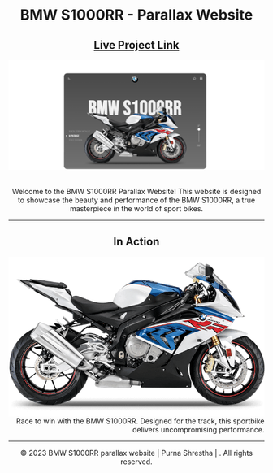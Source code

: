 <div align="center">

<h1><strong>BMW S1000RR</strong> - Parallax Website</h1>

<h2>
  <a href="">Live Project Link</a>
</h2>

<div align="center">
    <img alt="Website View" src="./assets/img/Screenshot.png" />
</div>
</br>

<p>
Welcome to the BMW S1000RR Parallax Website! This website is designed to showcase the beauty and performance of the BMW S1000RR, a true masterpiece in the world of sport bikes.
</p>

---

## In Action

<div align="center">
    <img align="left" alt="Website View" src="./assets/img/bmw-s1000rr.webp" />
    <p align="right">
    Race to win with the BMW S1000RR. Designed for the track, this sportbike delivers uncompromising performance.
    </p>
</div>

---

© 2023 BMW S1000RR parallax website | Purna Shrestha | . All rights reserved.
